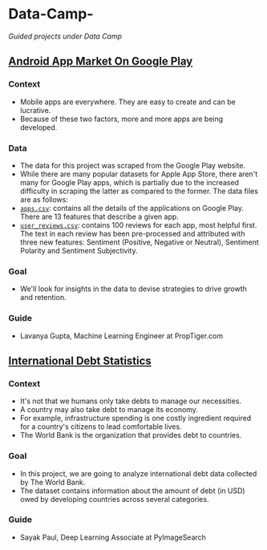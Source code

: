 # Data-Camp-
*Guided projects under Data Camp*

## [Android App Market On Google Play](https://github.com/monisha-anila/Data-Camp-/blob/master/Google%20Play%20Market.ipynb)

### Context
- Mobile apps are everywhere. They are easy to create and can be lucrative. 
- Because of these two factors, more and more apps are being developed. 

### Data
- The data for this project was scraped from the Google Play website.
- While there are many popular datasets for Apple App Store, there aren't many for Google Play apps, which is partially due to the increased difficulty in scraping the latter as compared to the former. 
The data files are as follows:
- [`apps.csv`](https://github.com/monisha-anila/Data-Camp-/blob/master/apps.csv): contains all the details of the applications on Google Play. There are 13 features that describe a given app.
- [`user_reviews.csv`](https://github.com/monisha-anila/Data-Camp-/blob/master/user_reviews.csv): contains 100 reviews for each app, most helpful first. The text in each review has been pre-processed and attributed with three new features: Sentiment (Positive, Negative or Neutral), Sentiment Polarity and Sentiment Subjectivity.

### Goal
-  We'll look for insights in the data to devise strategies to drive growth and retention.

### Guide 
- Lavanya Gupta, Machine Learning Engineer at PropTiger.com


## [International Debt Statistics](https://github.com/monisha-anila/Data-Camp-/blob/master/International%20debt.ipynb)

### Context
- It's not that we humans only take debts to manage our necessities.
- A country may also take debt to manage its economy.
- For example, infrastructure spending is one costly ingredient required for a country's citizens to lead comfortable lives.
- The World Bank is the organization that provides debt to countries.

### Goal 
- In this project, we are going to analyze international debt data collected by The World Bank. 
- The dataset contains information about the amount of debt (in USD) owed by developing countries across several categories. 

### Guide
- Sayak Paul, Deep Learning Associate at PyImageSearch

